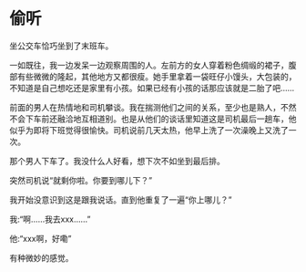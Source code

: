 # 偷听

坐公交车恰巧坐到了末班车。

一如既往，我一边发呆一边观察周围的人。左前方的女人穿着粉色绸缎的裙子，腹部有些微微的隆起，其他地方又都很瘦。她手里拿着一袋旺仔小馒头，大包装的，不知道是自己想吃还是家里有小孩。如果已经有小孩的话那应该就是二胎了吧……

前面的男人在热情地和司机攀谈。我在揣测他们之间的关系，至少也是熟人，不然不会下车前还融洽地互相道别。也是从他们的谈话里知道这是司机最后一趟车，他似乎为即将下班觉得很愉快。司机说前几天太热，他早上洗了一次澡晚上又洗了一次。

那个男人下车了。我没什么人好看，想下次不如坐到最后排。

突然司机说“就剩你啦。你要到哪儿下？”

我开始没意识到这是跟我说话。直到他重复了一遍“你上哪儿？”

我:“啊……我去xxx……”

他:“xxx啊，好嘞”

有种微妙的感觉。